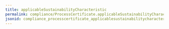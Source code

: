```yaml
---
title: applicableSustainabilityCharacteristic
permalink: compliance/ProcessCertificate.applicableSustainabilityCharacteristic.html
jsonid: compliance_processcertificate_applicablesustainabilitycharacteristic
---
```


